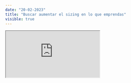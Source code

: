 ```yaml
---
date: "20-02-2023"
title: "Buscar aumentar el sizing en lo que emprendas"
visible: true
---
```

<iframe src="https://www.youtube.com/embed/Y449ixgJLVY" allowfullscreen></iframe>
